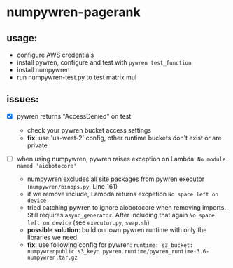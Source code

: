 # numpywren-pagerank

## usage:
 - configure AWS credentials
 - install pywren, configure and test with `pywren test_function`
 - install numpywren
 - run numpywren-test.py to test matrix mul
## issues:
 - [x] pywren returns "AccessDenied" on test
    - check your pywren bucket access settings
    - **fix**: use 'us-west-2' config, other runtime buckets don't exist or are private
 
 - [ ] when using numpywren, pywren raises exception on Lambda: `No module named 'aiobotocore'`
    - numpywren excludes all site packages from pywren executor (`numpywren/binops.py`, Line 161)
    - if we remove include, Lambda returns excpetion `No space left on device`
    - tried patching pywren to ignore aiobotocore when removing imports. Still requires `async_generator`. After including that again `No space left on device` (see `executor.py`, `swap.sh`)
    - **possible solution**: build our own pywren runtime with only the libraries we need
    - **fix**: use following config for pywren:
      `runtime:
      s3_bucket: numpywrenpublic
      s3_key: pywren.runtime/pywren_runtime-3.6-numpywren.tar.gz`
